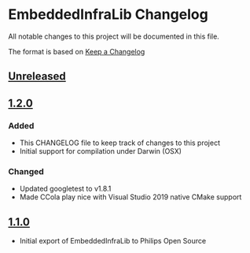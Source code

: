 # EmbeddedInfraLib Changelog

All notable changes to this project will be documented in this file.


The format is based on [Keep a Changelog](http://keepachangelog.com/en/1.0.0/)

## [Unreleased]

## [1.2.0]

### Added

- This CHANGELOG file to keep track of changes to this project
- Initial support for compilation under Darwin (OSX)

### Changed

- Updated googletest to v1.8.1
- Made CCola play nice with Visual Studio 2019 native CMake support

## [1.1.0]

- Initial export of EmbeddedInfraLib to Philips Open Source


[Unreleased]: https://gitlab.ta.philips.com/open-source/embeddedinfralib/compare/v1.2.0...HEAD
[1.2.0]: https://gitlab.ta.philips.com/open-source/embeddedinfralib/compare/v1.1.0...v1.2.0
[1.1.0]: https://gitlab.ta.philips.com/open-source/embeddedinfralib/releases/tag/v1.1.0
